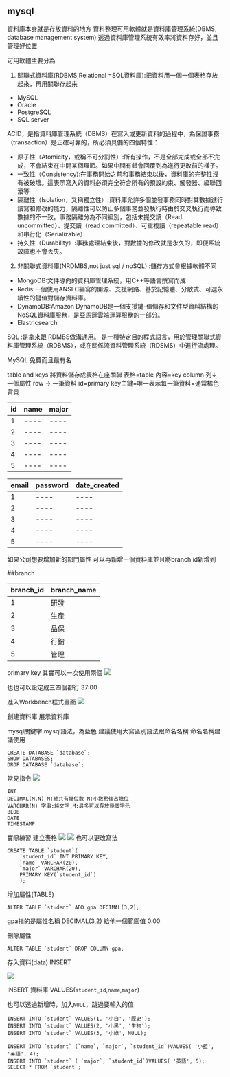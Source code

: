 ## mysql
資料庫本身就是存放資料的地方
資料整理可用軟體就是資料庫管理系統(DBMS, database management system)
透過資料庫管理系統有效率將資料存好，並且管理好位置

可用軟體主要分為
1. 關聯式資料庫(RDBMS,Relational =SQL資料庫):把資料用一個一個表格存放起來，再用關聯存起來
- MySQL
- Oracle
- PostgreSQL
- SQL server

ACID，是指資料庫管理系統（DBMS）在寫入或更新資料的過程中，為保證事務（transaction）是正確可靠的，所必須具備的四個特性：
- 原子性（Atomicity，或稱不可分割性）:所有操作，不是全部完成或全部不完成，不會結束在中間某個環節。如果中間有錯會回覆到為進行更改前的樣子。
- 一致性（Consistency):在事務開始之前和事務結束以後，資料庫的完整性沒有被破壞。這表示寫入的資料必須完全符合所有的預設約束、觸發器、級聯回滾等
- 隔離性（Isolation，又稱獨立性）:資料庫允許多個並發事務同時對其數據進行讀寫和修改的能力，隔離性可以防止多個事務並發執行時由於交叉執行而導致數據的不一致。事務隔離分為不同級別，包括未提交讀（Read uncommitted）、提交讀（read committed）、可重複讀（repeatable read）和串行化（Serializable）
- 持久性（Durability）:事務處理結束後，對數據的修改就是永久的，即便系統故障也不會丟失。

2. 非關聯式資料庫(NRDMBS,not just sql / noSQL) :儲存方式會根據軟體不同
- MongoDB:文件導向的資料庫管理系統，用C++等語言撰寫而成
- Redis:一個使用ANSI C編寫的開源、支援網路、基於記憶體、分散式、可選永續性的鍵值對儲存資料庫。
- DynamoDB:Amazon DynamoDB是一個支援鍵-值儲存和文件型資料結構的NoSQL資料庫服務，是亞馬遜雲端運算服務的一部分。
- Elastricsearch

SQL :是拿來跟 RDMBS做溝通用。
是一種特定目的程式語言，用於管理關聯式資料庫管理系統（RDBMS），或在關係流資料管理系統（RDSMS）中進行流處理。

MySQL 免費而且最有名

table and keys
將資料儲存成表格在座關聯
表格=table
內容=key
column 列↓ 一個屬性
row -> 一筆資料
id=primary key主鍵=唯一表示每一筆資料=通常橘色背景

| id | name | major |
| ---- | ---- | ---- |
| 1 |  ----  | ----  |
| 2 |  ----  | ----  |
| 3 |  ----  | ----  |
| 4 |  ----  | ----  |
| 5 |  ----  | ----  | 

| email | password | date_created |
| ---- | ---- | ---- |
| 1 |  ----  | ----  |
| 2 |  ----  | ----  |
| 3 |  ----  | ----  |
| 4 |  ----  | ----  |
| 5 |  ----  | ----  | 

如果公司想要增加新的部門屬性
可以再新增一個資料庫並且將branch id新增到

##branch

| branch_id | branch_name | 
| ---- | ---- |
| 1 |  研發  |
| 2 |  生產  |
| 3 |  品保  |
| 4 |  行銷  |
| 5 |  管理  |

primary key
其實可以一次使用兩個
![](https://i.imgur.com/j6zurKF.png)

也也可以設定成三四個都行
37:00

進入Workbench程式畫面
![](https://i.imgur.com/fqVpTxD.png)

創建資料庫
展示資料庫

mysql關鍵字:mysql語法，為藍色
建議使用大寫區別語法跟命名名稱
命名名稱建議使用 
```
CREATE DATABASE `database`;
SHOW DATABASES;
DROP DATABASE `database`;
```

常見指令
![](https://i.imgur.com/qTt9XNv.png)
```
INT 
DECIMAL(M,N) M:總共有幾位數 N:小數點後占幾位 
VARCHAR(N) 字串:純文字,M:最多可以存放幾個字元
BLOB 
DATE
TIMESTAMP
```


實際練習
建立表格
![](https://i.imgur.com/v0qHMsj.png)
![](https://i.imgur.com/PAAyKVF.png)
也可以更改寫法
```
CREATE TABLE `student`(
	`student_id` INT PRIMARY KEY,
    `name` VARCHAR(20),
    `major` VARCHAR(20),
    PRIMARY KEY(`student_id`)
    );	
```

增加屬性(TABLE)
```
ALTER TABLE `student` ADD gpa DECIMAL(3,2);    
```
gpa指的是屬性名稱
DECIMAL(3,2) 給他一個範圍值 0.00

刪除屬性
```
ALTER TABLE `student` DROP COLUMN gpa;
```
存入資料(data) INSERT

![](https://i.imgur.com/i6gmUo0.png)

INSERT 資料庫 VALUES(`student_id`,`name`,`major`)

也可以透過新增時，加入`NULL`，跳過要輸入的值

```
INSERT INTO `student` VALUES(1, '小白', '歷史');
INSERT INTO `student` VALUES(2, '小黑', '生物');
INSERT INTO `student` VALUES(3, '小綠', NULL);

INSERT INTO `student` (`name`, `major`, `student_id`)VALUES( '小藍', '英語', 4);
INSERT INTO `student` ( `major`, `student_id`)VALUES( '英語', 5);
SELECT * FROM `student`; 
```